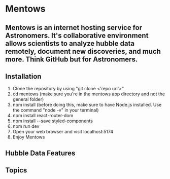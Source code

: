 # Mentows
Mentows is an internet hosting service for Astronomers. It's collaborative environment allows scientists to analyze hubble data remotely, document new discoveries, and much more. Think GitHub but for Astronomers.
---

Installation
---
1. Clone the repository by using "git clone <'repo url'>"
2. cd mentows (make sure you're in the mentows app directory and not the general folder)
3. npm install (before doing this, make sure to have Node.js installed. Use the command "node -v" in your terminal)
4. npm install react-router-dom
5. npm install --save styled-components
6. npm run dev
7. Open your web browser and visit localhost:5174
8. Enjoy Mentows

Hubble Data Features
--- 
Topics 
---

